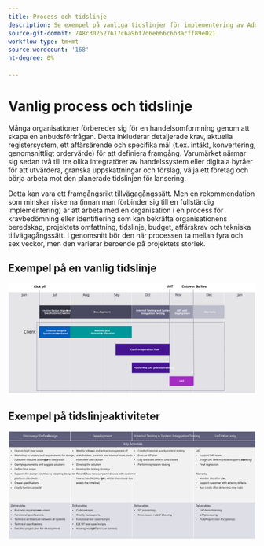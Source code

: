 ```yaml
---
title: Process och tidslinje
description: Se exempel på vanliga tidslinjer för implementering av Adobe Commerce och tidslinjeaktiviteter.
source-git-commit: 748c302527617c6a9bf7d6e666c6b3acff89e021
workflow-type: tm+mt
source-wordcount: '168'
ht-degree: 0%

---
```



# Vanlig process och tidslinje

Många organisationer förbereder sig för en handelsomformning genom att skapa en anbudsförfrågan. Detta inkluderar detaljerade krav, aktuella registersystem, ett affärsärende och specifika mål (t.ex. intäkt, konvertering, genomsnittligt ordervärde) för att definiera framgång. Varumärket närmar sig sedan två till tre olika integratörer av handelssystem eller digitala byråer för att utvärdera, granska uppskattningar och förslag, välja ett företag och börja arbeta mot den planerade tidslinjen för lansering.

Detta kan vara ett framgångsrikt tillvägagångssätt. Men en rekommendation som minskar riskerna (innan man förbinder sig till en fullständig implementering) är att arbeta med en organisation i en process för kravbedömning eller identifiering som kan bekräfta organisationens beredskap, projektets omfattning, tidslinje, budget, affärskrav och tekniska tillvägagångssätt. I genomsnitt bör den här processen ta mellan fyra och sex veckor, men den varierar beroende på projektets storlek.

## Exempel på en vanlig tidslinje

![Exempel på tidslinje för vanlig implementering av handel](../../assets/playbooks/timeline-example.svg)

## Exempel på tidslinjeaktiviteter

![Exempel på tidslinjeaktiviteter för implementering av handel](../../assets/playbooks/timeline-activities-example.svg)
